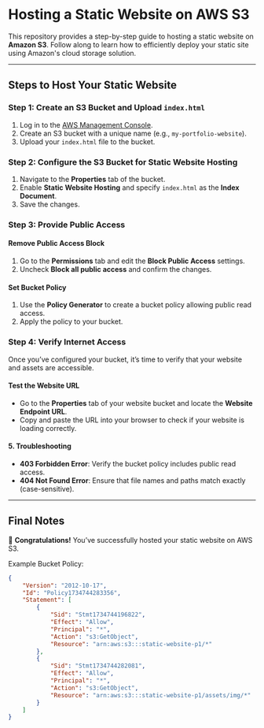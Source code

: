 # Hosting a Static Website on AWS S3

This repository provides a step-by-step guide to hosting a static website on **Amazon S3**. Follow along to learn how to efficiently deploy your static site using Amazon's cloud storage solution.

---

## Steps to Host Your Static Website

### Step 1: Create an S3 Bucket and Upload `index.html`
1. Log in to the [AWS Management Console](https://aws.amazon.com/console/).
2. Create an S3 bucket with a unique name (e.g., `my-portfolio-website`).
3. Upload your `index.html` file to the bucket.

### Step 2: Configure the S3 Bucket for Static Website Hosting
1. Navigate to the **Properties** tab of the bucket.
2. Enable **Static Website Hosting** and specify `index.html` as the **Index Document**.
3. Save the changes.

### Step 3: Provide Public Access
#### Remove Public Access Block
1. Go to the **Permissions** tab and edit the **Block Public Access** settings.
2. Uncheck **Block all public access** and confirm the changes.

#### Set Bucket Policy
1. Use the **Policy Generator** to create a bucket policy allowing public read access.
2. Apply the policy to your bucket.

### Step 4: Verify Internet Access

Once you’ve configured your bucket, it’s time to verify that your website and assets are accessible.

#### **Test the Website URL**
- Go to the **Properties** tab of your website bucket and locate the **Website Endpoint URL**.
- Copy and paste the URL into your browser to check if your website is loading correctly.


#### **5. Troubleshooting**
- **403 Forbidden Error**: Verify the bucket policy includes public read access.
- **404 Not Found Error**: Ensure that file names and paths match exactly (case-sensitive).

---

## Final Notes

🎉 **Congratulations!** You’ve successfully hosted your static website on AWS S3.

Example Bucket Policy:
```json
{
    "Version": "2012-10-17",
    "Id": "Policy1734744283356",
    "Statement": [
        {
            "Sid": "Stmt1734744196822",
            "Effect": "Allow",
            "Principal": "*",
            "Action": "s3:GetObject",
            "Resource": "arn:aws:s3:::static-website-p1/*"
        },
        {
            "Sid": "Stmt1734744282081",
            "Effect": "Allow",
            "Principal": "*",
            "Action": "s3:GetObject",
            "Resource": "arn:aws:s3:::static-website-p1/assets/img/*"
        }
    ]
}



